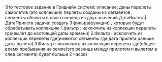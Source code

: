 Это тестовое задание в Гриднайн системс
описание:
даны перелеты самолетов (это коллекция)
перлеты созданы из сегментов , сегменты.объекты в свою очередь из двух значений ДатаВылета|ДатаПрилета
задача: создать 3 фильра(функции) , которые будут обрабатывать коллекцию 
1.фильтр : исключить из коллекции перелеты где(вылет до настоящей даты времени)
2.Фильтр : исключить из коллекции перелеты где(имеются сегменты где дата прилета раньше даты вылета)
3.Фильтр : исключить из коллекции перелеты где(общее время пребывания на земле(это разница между прилетом и вылетом в след сегменте) будет больше 2 часов)
